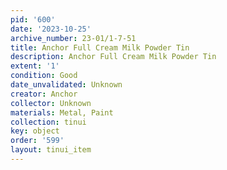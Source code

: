 ```yaml
---
pid: '600'
date: '2023-10-25'
archive_number: 23-01/1-7-51
title: Anchor Full Cream Milk Powder Tin
description: Anchor Full Cream Milk Powder Tin
extent: '1'
condition: Good
date_unvalidated: Unknown
creator: Anchor
collector: Unknown
materials: Metal, Paint
collection: tinui
key: object
order: '599'
layout: tinui_item
---
```

